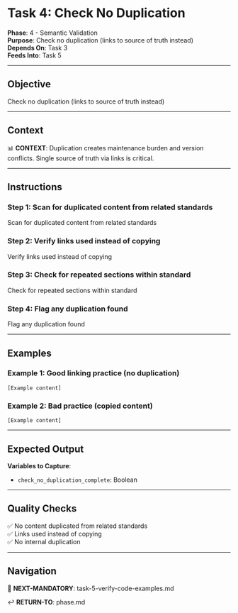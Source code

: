 # Task 4: Check No Duplication

**Phase**: 4 - Semantic Validation  
**Purpose**: Check no duplication (links to source of truth instead)  
**Depends On**: Task 3  
**Feeds Into**: Task 5

---

## Objective

Check no duplication (links to source of truth instead)

---

## Context

📊 **CONTEXT**: Duplication creates maintenance burden and version conflicts. Single source of truth via links is critical.

---

## Instructions

### Step 1: Scan for duplicated content from related standards

Scan for duplicated content from related standards

### Step 2: Verify links used instead of copying

Verify links used instead of copying

### Step 3: Check for repeated sections within standard

Check for repeated sections within standard

### Step 4: Flag any duplication found

Flag any duplication found

---

## Examples

### Example 1: Good linking practice (no duplication)

```
[Example content]
```

### Example 2: Bad practice (copied content)

```
[Example content]
```

---

## Expected Output

**Variables to Capture**:
- `check_no_duplication_complete`: Boolean

---

## Quality Checks

✅ No content duplicated from related standards  
✅ Links used instead of copying  
✅ No internal duplication  

---

## Navigation

🎯 **NEXT-MANDATORY**: task-5-verify-code-examples.md

↩️ **RETURN-TO**: phase.md

